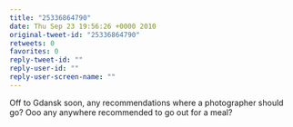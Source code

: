 ```yaml
---
title: "25336864790"
date: Thu Sep 23 19:56:26 +0000 2010
original-tweet-id: "25336864790"
retweets: 0
favorites: 0
reply-tweet-id: ""
reply-user-id: ""
reply-user-screen-name: ""
---
```

Off to Gdansk soon, any recommendations where a photographer should go? Ooo any anywhere recommended to go out for a meal?
